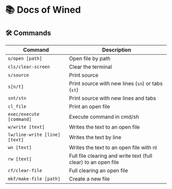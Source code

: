 # 📚 Docs of Wined

## 🛠️ Commands

| Command               | Description                              |
|----------------------|------------------------------------------|
| `o/open [path]`      | Open file by path                        |
| `cls/clear-screen`   | Clear the terminal                       |
| `s/source`           | Print source                             |
| `s[n/t]`             | Print source with new lines (`sn`) or tabs (`st`) |
| `snt/stn`            | Print source with new lines and tabs  |
| `cl_file`            | Print an open file                       |
| `exec/execute [command]`                  | Execute command in cmd/sh       |
| `w/write [text]`                  | Writes the text to an open file         |
| `lw/line-write [line] [text]`                  | Writes the text by line         |
| `wn [text]`                 | Writes the text to an open file with nl         |
| `rw [text]`                  | Full file clearing and write text (full clear) to an open file         |
| `cf/clear-file`                         | Full clearing an open file       |                    
| `mkf/make-file [path]`                         | Create a new file       |         